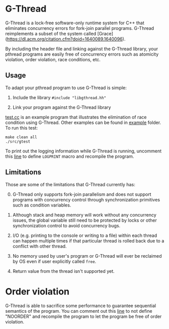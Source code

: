 # G-Thread

G-Thread is a lock-free software-only runtime system for C++ that eliminates concurrency
errors for fork-join parallel programs. G-Thread reimplements a subset of the system called [Grace]
(https://dl.acm.org/citation.cfm?doid=1640089.1640096). 

By including the header file and linking against the G-Thread library, your
pthread programs are easily free of concurrency errors such as atomicity
violation, order violation, race conditions, etc.

## Usage

To adapt your pthread program to use G-Thread is simple:

1. Include the library `#include "libgthread.hh"`

2. Link your program against the G-Thread library

[test.cc](src/test.cc) is an example program that illustrates the elimination of
race condition using G-Thread. Other examples can be found in
[example](example/) folder. To run this test:

```
make clean all
./src/gtest
```

To print out the logging information while G-Thread is running, uncomment this [line](https://github.com/wyk9787/G-STM/blob/540907da27075547b1303332e2a1e33cd84b39d4/src/util.hh#L25)
to define `LOGPRINT` macro and recompile the program.

## Limitations

Those are some of the limitations that G-Thread currently has:

0. G-Thread only supports fork-join parallelism and does not support programs
   with concurrency control through synchronization primitives such as condition
variables.

1. Although stack and heap memory will work without any concurrency issues, the
   global variable still need to be protected by locks or other synchronization control
to avoid concurrency bugs.

2. I/O (e.g. printing to the console or writing to a file) within each thread can happen 
multiple times if that particular thread is rolled back due to a conflict with
other thread.

3. No memory used by user's program or G-Thread will ever be reclaimed by OS even if
   user explicitly called `free`.

4. Return value from the thread isn't supported yet.

# Order violation

G-Thread is able to sacrifice some performance to guarantee sequential semantics
of the program. You can comment out this [line](https://github.com/wyk9787/G-Thread/blob/f98cf68f28cbb66e7640216508d71dbb02e96cd2/src/util.hh#L27)
to not define "NOORDER" and recompile the program to let the program be free of
order violation.
